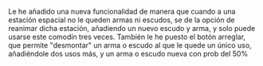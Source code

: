 Le he añadido una nueva funcionalidad de manera que cuando a una estación espacial no le queden armas ni escudos, se de la opción de reanimar dicha estación, añadiendo un nuevo escudo y arma, y solo puede usarse este comodín tres veces. También le he puesto el botón arreglar, que permite "desmontar" un arma o escudo al que le quede un único uso, añadiéndole dos usos más, y un arma o escudo nueva con prob del 50%
